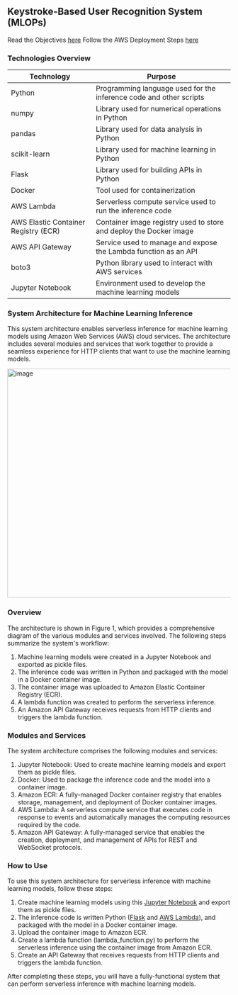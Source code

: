 ## Keystroke-Based User Recognition System (MLOPs)

Read the Objectives [here](./objectives.md)
Follow the AWS Deployment Steps [here](./cloud_deployment.md)

### Technologies Overview

| Technology | Purpose |
| --- | --- |
| Python | Programming language used for the inference code and other scripts |
| numpy | Library used for numerical operations in Python |
| pandas | Library used for data analysis in Python |
| scikit-learn | Library used for machine learning in Python |
| Flask | Library used for building APIs in Python |
| Docker | Tool used for containerization |
| AWS Lambda | Serverless compute service used to run the inference code |
| AWS Elastic Container Registry (ECR) | Container image registry used to store and deploy the Docker image |
| AWS API Gateway | Service used to manage and expose the Lambda function as an API |
| boto3 | Python library used to interact with AWS services |
| Jupyter Notebook | Environment used to develop the machine learning models |


### System Architecture for Machine Learning Inference

This system architecture enables serverless inference for machine learning models using Amazon Web Services (AWS) cloud services. The architecture includes several modules and services that work together to provide a seamless experience for HTTP clients that want to use the machine learning models.

<img width="517" alt="image" src="https://user-images.githubusercontent.com/94995067/227769215-12e9a465-7818-4e22-9021-2cbbe9d6d928.png">

### Overview
The architecture is shown in Figure 1, which provides a comprehensive diagram of the various modules and services involved. The following steps summarize the system's workflow:

1. Machine learning models were created in a Jupyter Notebook and exported as pickle files.
2. The inference code was written in Python and packaged with the model in a Docker container image.
3. The container image was uploaded to Amazon Elastic Container Registry (ECR).
4. A lambda function was created to perform the serverless inference.
5. An Amazon API Gateway receives requests from HTTP clients and triggers the lambda function.

### Modules and Services
The system architecture comprises the following modules and services:

1. Jupyter Notebook: Used to create machine learning models and export them as pickle files.
2. Docker: Used to package the inference code and the model into a container image.
3. Amazon ECR: A fully-managed Docker container registry that enables storage, management, and deployment of Docker container images.
4. AWS Lambda: A serverless compute service that executes code in response to events and automatically manages the computing resources required by the code.
5. Amazon API Gateway: A fully-managed service that enables the creation, deployment, and management of APIs for REST and WebSocket protocols.

### How to Use
To use this system architecture for serverless inference with machine learning models, follow these steps:

1. Create machine learning models using this [Jupyter Notebook](./model.ipynb) and export them as pickle files.
2. The inference code is written Python ([Flask](./app.py) and [AWS Lambda](./lambda_function.py)), and packaged with the model in a Docker container image.
4. Upload the container image to Amazon ECR.
5. Create a lambda function (lambda_function.py) to perform the serverless inference using the container image from Amazon ECR.
6. Create an API Gateway that receives requests from HTTP clients and triggers the lambda function.

After completing these steps, you will have a fully-functional system that can perform serverless inference with machine learning models.
